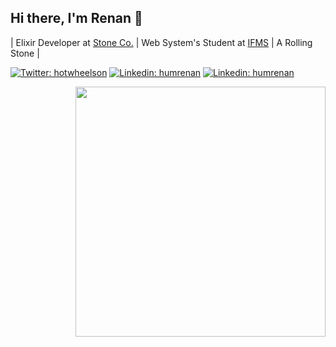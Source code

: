 
## Hi there, I'm Renan 👋
  | Elixir Developer at <a href="http://stone.com.br/">Stone Co.</a> | Web System's Student at <a href="https://ifms.edu.br/">IFMS</a> | A Rolling Stone |
  
  [![Twitter: hotwheelson](https://img.shields.io/twitter/follow/hotwheelson?style=social)](https://twitter.com/hotwheelson)
[![Linkedin: humrenan](https://img.shields.io/badge/-humrenan-blue?style=flat-square&logo=Linkedin&logoColor=white&link=https://www.linkedin.com/in/humrenan/)](https://www.linkedin.com/in/humrenan/)
[![Linkedin: humrenan](https://img.shields.io/badge/-humrenan-red?style=flat-square&logo=Gmail&logoColor=white&link=mailto:humrenan@gmail.com/)](mailto:humrenan@gmail.com/)


  
  <img src="https://static01.nyt.com/images/2017/12/13/opinion/13disability/13disability-jumbo.gif" width="400" align="right">  
